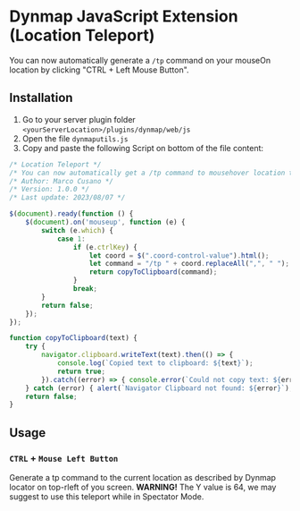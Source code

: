 # Dynmap JavaScript Extension (Location Teleport)
You can now automatically generate a `/tp` command on your mouseOn location by clicking "CTRL + Left Mouse Button".

## Installation
1. Go to your server plugin folder `<yourServerLocation>/plugins/dynmap/web/js`
2. Open the file `dynmaputils.js`
3. Copy and paste the following Script on bottom of the file content:
```JavaScript
/* Location Teleport */
/* You can now automatically get a /tp command to mousehover location to your Clipboard */
/* Author: Marco Cusano */
/* Version: 1.0.0 */
/* Last update: 2023/08/07 */

$(document).ready(function () {
    $(document).on('mouseup', function (e) {
        switch (e.which) {
            case 1:
                if (e.ctrlKey) {
                    let coord = $(".coord-control-value").html();
                    let command = "/tp " + coord.replaceAll(",", " ");
                    return copyToClipboard(command);
                }
                break;
        }
        return false;
    });
});

function copyToClipboard(text) {
    try {
        navigator.clipboard.writeText(text).then(() => {
            console.log(`Copied text to clipboard: ${text}`);
            return true;
        }).catch((error) => { console.error(`Could not copy text: ${error}`); });
    } catch (error) { alert(`Navigator Clipboard not found: ${error}`); }
    return false;
}
```

## Usage
### `CTRL` + `Mouse Left Button`
Generate a tp command to the current location as described by Dynmap locator on top-rleft of you screen.
**WARNING!** The Y value is 64, we may suggest to use this teleport while in Spectator Mode.

